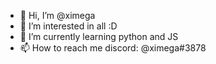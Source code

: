 - 👋 Hi, I’m @ximega
- 👀 I’m interested in all :D
- 🌱 I’m currently learning python and JS
- 📫 How to reach me discord: @ximega#3878 

<!---
ximega/ximega is a ✨ special ✨ repository because its `README.md` (this file) appears on your GitHub profile.
You can click the Preview link to take a look at your changes.
--->
